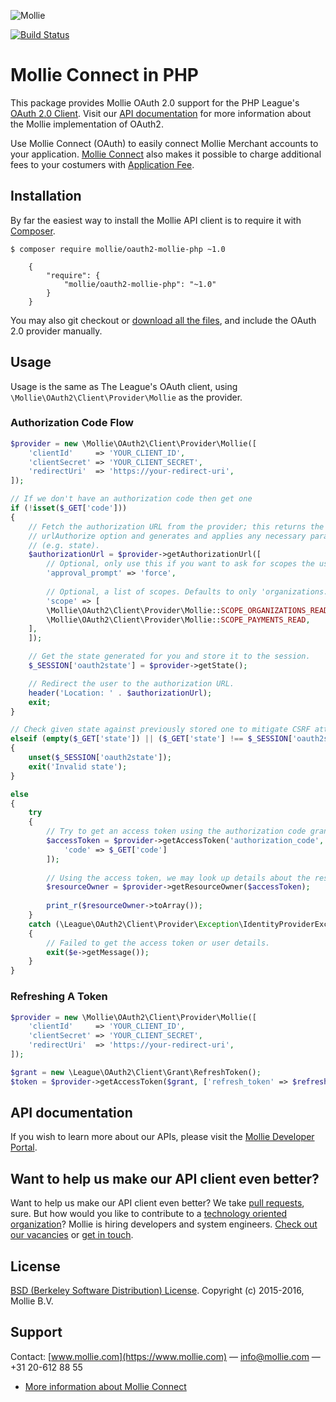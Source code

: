 ![Mollie](https://www.mollie.nl/files/Mollie-Logo-Style-Small.png) 

[![Build Status](https://travis-ci.org/mollie/oauth2-mollie-php.svg?branch=master)](https://travis-ci.org/mollie/oauth2-mollie-php)

# Mollie Connect in PHP #

This package provides Mollie OAuth 2.0 support for the PHP League's [OAuth 2.0 Client](https://github.com/thephpleague/oauth2-client). Visit our [API documentation](https://www.mollie.com/en/docs/oauth/overview) for more information about the Mollie implementation of OAuth2.

Use Mollie Connect (OAuth) to easily connect Mollie Merchant accounts to your application. [Mollie Connect](https://www.mollie.com/en/connect) also makes it possible to charge additional fees to your costumers with [Application Fee](https://www.mollie.com/en/docs/reference/payments/create#pfp-params).

## Installation ##

By far the easiest way to install the Mollie API client is to require it with [Composer](http://getcomposer.org/doc/00-intro.md).

	$ composer require mollie/oauth2-mollie-php ~1.0

	    {
	        "require": {
	            "mollie/oauth2-mollie-php": "~1.0"
	        }
	    }


You may also git checkout or [download all the files](https://github.com/mollie/oauth2-mollie-php/archive/master.zip), and include the OAuth 2.0 provider manually.

## Usage

Usage is the same as The League's OAuth client, using `\Mollie\OAuth2\Client\Provider\Mollie` as the provider.

### Authorization Code Flow

```php
$provider = new \Mollie\OAuth2\Client\Provider\Mollie([
    'clientId'     => 'YOUR_CLIENT_ID',
    'clientSecret' => 'YOUR_CLIENT_SECRET',
    'redirectUri'  => 'https://your-redirect-uri',
]);

// If we don't have an authorization code then get one
if (!isset($_GET['code']))
{
    // Fetch the authorization URL from the provider; this returns the
    // urlAuthorize option and generates and applies any necessary parameters
    // (e.g. state).
    $authorizationUrl = $provider->getAuthorizationUrl([
        // Optional, only use this if you want to ask for scopes the user previously denied.
        'approval_prompt' => 'force', 
        
        // Optional, a list of scopes. Defaults to only 'organizations.read'.
        'scope' => [
	    \Mollie\OAuth2\Client\Provider\Mollie::SCOPE_ORGANIZATIONS_READ, 
	    \Mollie\OAuth2\Client\Provider\Mollie::SCOPE_PAYMENTS_READ,
	], 
    ]);

    // Get the state generated for you and store it to the session.
    $_SESSION['oauth2state'] = $provider->getState();

    // Redirect the user to the authorization URL.
    header('Location: ' . $authorizationUrl);
    exit;
}

// Check given state against previously stored one to mitigate CSRF attack
elseif (empty($_GET['state']) || ($_GET['state'] !== $_SESSION['oauth2state']))
{
    unset($_SESSION['oauth2state']);
    exit('Invalid state');
}

else
{
    try
    {
        // Try to get an access token using the authorization code grant.
        $accessToken = $provider->getAccessToken('authorization_code', [
            'code' => $_GET['code']
        ]);
        
        // Using the access token, we may look up details about the resource owner.
        $resourceOwner = $provider->getResourceOwner($accessToken);
        
        print_r($resourceOwner->toArray());
    }
    catch (\League\OAuth2\Client\Provider\Exception\IdentityProviderException $e)
    {
        // Failed to get the access token or user details.
        exit($e->getMessage());
    }
}
```

### Refreshing A Token

```php
$provider = new \Mollie\OAuth2\Client\Provider\Mollie([
    'clientId'     => 'YOUR_CLIENT_ID',
    'clientSecret' => 'YOUR_CLIENT_SECRET',
    'redirectUri'  => 'https://your-redirect-uri',
]);

$grant = new \League\OAuth2\Client\Grant\RefreshToken();
$token = $provider->getAccessToken($grant, ['refresh_token' => $refreshToken]);
```

## API documentation ##
If you wish to learn more about our APIs, please visit the [Mollie Developer Portal](https://www.mollie.com/en/developers).

## Want to help us make our API client even better? ##

Want to help us make our API client even better? We take [pull requests](https://github.com/mollie/mollie-api-php/pulls?utf8=%E2%9C%93&q=is%3Apr), sure. But how would you like to contribute to a [technology oriented organization](https://www.mollie.com/nl/blog/post/werken-bij-mollie-sfeer-kansen-en-mogelijkheden/)? Mollie is hiring developers and system engineers. [Check out our vacancies](https://www.mollie.com/nl/jobs) or [get in touch](mailto:personeel@mollie.com).

## License ##
[BSD (Berkeley Software Distribution) License](http://www.opensource.org/licenses/bsd-license.php).
Copyright (c) 2015-2016, Mollie B.V.

## Support ##
Contact: [www.mollie.com](https://www.mollie.com) — info@mollie.com — +31 20-612 88 55

+ [More information about Mollie Connect](https://www.mollie.com/en/connect/)
